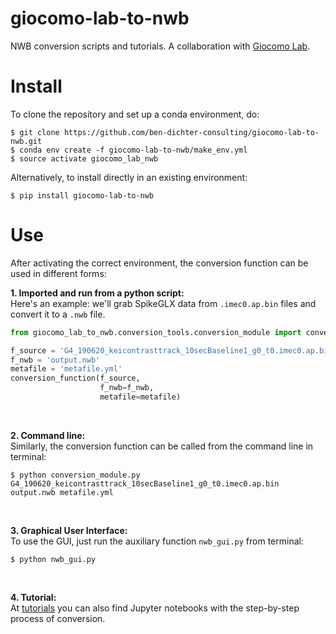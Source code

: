 # giocomo-lab-to-nwb
NWB conversion scripts and tutorials.
A collaboration with [Giocomo Lab](https://giocomolab.weebly.com/).

# Install
To clone the repository and set up a conda environment, do:
```
$ git clone https://github.com/ben-dichter-consulting/giocomo-lab-to-nwb.git
$ conda env create -f giocomo-lab-to-nwb/make_env.yml
$ source activate giocomo_lab_nwb
```

Alternatively, to install directly in an existing environment:
```
$ pip install giocomo-lab-to-nwb
```

# Use
After activating the correct environment, the conversion function can be used in different forms:

**1. Imported and run from a python script:** <br/>
Here's an example: we'll grab SpikeGLX data from `.imec0.ap.bin` files and convert it to a `.nwb` file.
```python
from giocomo_lab_to_nwb.conversion_tools.conversion_module import conversion_function

f_source = 'G4_190620_keicontrasttrack_10secBaseline1_g0_t0.imec0.ap.bin'
f_nwb = 'output.nwb'
metafile = 'metafile.yml'
conversion_function(f_source,
                    f_nwb=f_nwb,
                    metafile=metafile)
```
<br/>

**2. Command line:** <br/>
Similarly, the conversion function can be called from the command line in terminal:
```
$ python conversion_module.py G4_190620_keicontrasttrack_10secBaseline1_g0_t0.imec0.ap.bin output.nwb metafile.yml
```
<br/>

**3. Graphical User Interface:** <br/>
To use the GUI, just run the auxiliary function `nwb_gui.py` from terminal:
```
$ python nwb_gui.py
```
<br/>

**4. Tutorial:** <br/>
At [tutorials](https://github.com/ben-dichter-consulting/giocomo-lab-to-nwb/tree/master/tutorials) you can also find Jupyter notebooks with the step-by-step process of conversion.
